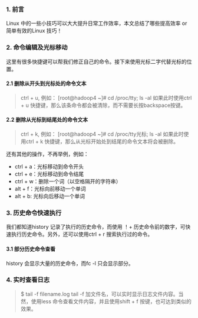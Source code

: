 ### 1. 前言
Linux 中的一些小技巧可以大大提升日常工作效率，本文总结了哪些提高效率 or 简单有效的Linux 技巧！

### 2. 命令编辑及光标移动
这里有很多快捷键可以帮我们修正自己的命令。接下来使用光标二字代替光标的位置。

#### 2.1 删除从开头到光标处的命令文本
> ctrl + u, 例如：
> [root@hadoop4 ~]# cd /proc/tty; ls -al
如果此时使用ctrl + u 快捷键，那么该条命令都会被清除，而不需要长按backspace按键。

#### 2.2 删除从光标到结尾处的命令文本
> ctrl + k, 例如：
> [root@hadoop4 ~]# cd /proc/tty光标; ls -al
如果此时使用ctrl + k 快捷键，那么从光标开始处到结尾的命令文本将会被删除。

还有其他的操作，不再举例，例如：
* ctrl + a：光标移动到命令开头
* ctrl + e：光标移动到命令结尾
* ctrl + w：删除一个词（以空格隔开的字符串）
* alt + f：光标向前移动一个单词
* alt + b: 光标向后移动一个单词

### 3. 历史命令快速执行
我们都知道history 记录了执行的历史命令，而使用 ！+ 历史命令前的数字，可快速执行历史命令。另外，还可以使用ctrl + r 搜索执行过的命令。

#### 3.1 部分历史命令查看
history 会显示大量的历史命令，而fc -l 只会显示部分。

### 4. 实时查看日志
> $ tail -f filename.log
tail -f 加文件名，可以实时显示日志文件内容。当然，使用less 命令查看文件内容，并且使用shift + f 按键，也可达到类似的效果。
